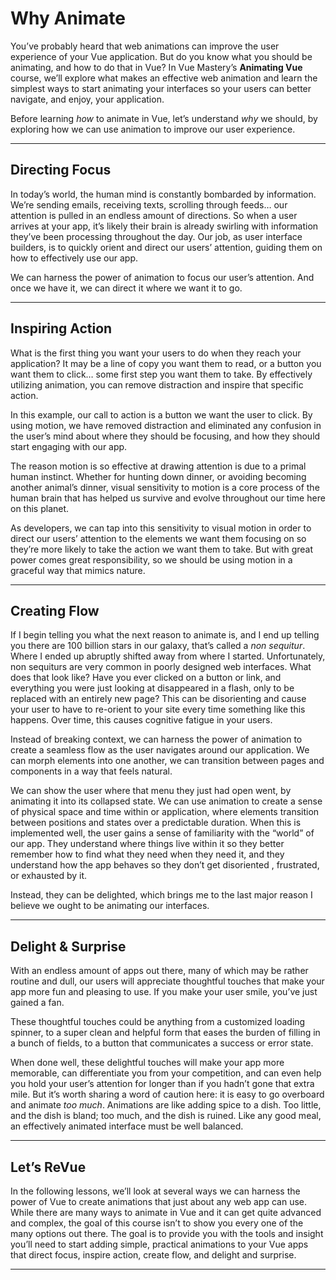 # Why Animate

You’ve probably heard that web animations can improve the user experience of  your Vue application. But do you know what you should be animating, and  how to do that in Vue? In Vue Mastery’s **Animating Vue**  course, we’ll explore what makes an effective web animation and learn  the simplest ways to start animating your interfaces so your users can  better navigate, and enjoy, your application.

Before learning *how* to animate in Vue, let’s understand *why* we should, by exploring how we can use animation to improve our user experience.

------

## Directing Focus

In today’s world, the human mind is constantly bombarded by  information. We’re sending emails, receiving texts, scrolling through  feeds… our attention is pulled in an endless amount of directions. So  when a user arrives at your app, it’s likely their brain is already  swirling with information they’ve been processing throughout the day.  Our job, as user interface builders, is to quickly orient and direct our users’ attention, guiding them on how to effectively use our app.

We can harness the power of animation to focus our user’s attention.  And once we have it, we can direct it where we want it to go.

------

## Inspiring Action

What is the first thing you want your users to do when they reach  your application? It may be a line of copy you want them to read, or a  button you want them to click… some first step you want them to take. By effectively utilizing animation, you can remove distraction and inspire that specific action.

In this example, our call to action is a button we want the user to  click. By using motion, we have removed distraction and eliminated any  confusion in the user’s mind about where they should be focusing, and  how they should start engaging with our app.

The reason motion is so effective at drawing attention is due to a  primal human instinct. Whether for hunting down dinner, or avoiding  becoming another animal’s dinner, visual sensitivity to motion is a core process of the human brain that has helped us survive and evolve  throughout our time here on this planet.

As developers, we can tap into this sensitivity to visual motion in  order to direct our users’ attention to the elements we want them  focusing on so they’re more likely to take the action we want them to  take. But with great power comes great responsibility, so we should be  using motion in a graceful way that mimics nature.

------

## Creating Flow

If I begin telling you what the next reason to animate is, and I end  up telling you there are 100 billion stars in our galaxy, that’s called a *non sequitur*. Where I ended up abruptly shifted away from  where I started. Unfortunately, non sequiturs are very common in poorly  designed web interfaces. What does that look like? Have you ever clicked on a button or link, and everything you were just looking at  disappeared in a flash, only to be replaced with an entirely new page?  This can be disorienting and cause your user to have to re-orient to  your site every time something like this happens. Over time, this causes cognitive fatigue in your users.

Instead of breaking context, we can harness the power of animation to create a seamless flow as the user navigates around our application. We can morph elements into one another, we can transition between pages  and components in a way that feels natural.

We can show the user where that menu they just had open went, by  animating it into its collapsed state. We can use animation to create a  sense of physical space and time within or application, where elements  transition between positions and states over a predictable duration.  When this is implemented well, the user gains a sense of familiarity  with the “world” of our app. They understand where things live within it so they better remember how to find what they need when they need it,  and they understand how the app behaves so they don’t get disoriented ,  frustrated, or exhausted by it.

Instead, they can be delighted, which brings me to the last major reason I believe we ought to be animating our interfaces.

------

## Delight & Surprise

With an endless amount of apps out there, many of which may be rather routine and dull, our users will appreciate thoughtful touches that  make your app more fun and pleasing to use. If you make your user smile, you’ve just gained a fan.

These thoughtful touches could be anything from a customized loading  spinner, to a super clean and helpful form that eases the burden of  filling in a bunch of fields, to a button that communicates a success or error state.

When done well, these delightful touches will make your app more  memorable, can differentiate you from your competition, and can even  help you hold your user’s attention for longer than if you hadn’t gone  that extra mile. But it’s worth sharing a word of caution here: it is  easy to go overboard and animate *too much*. Animations are like  adding spice to a dish. Too little, and the dish is bland; too much, and the dish is ruined. Like any good meal, an effectively animated  interface must be well balanced.

------

## Let’s ReVue

In the following lessons, we’ll look at several ways we can harness  the power of Vue to create animations that just about any web app can  use. While there are many ways to animate in Vue and it can get quite  advanced and complex, the goal of this course isn’t to show you every  one of the many options out there. The goal is to provide you with the  tools and insight you’ll need to start adding simple, practical  animations to your Vue apps that direct focus, inspire action, create  flow, and delight and surprise.

---

